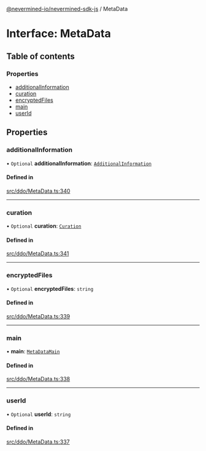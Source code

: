 [@nevermined-io/nevermined-sdk-js](../code-reference.md) / MetaData

# Interface: MetaData

## Table of contents

### Properties

- [additionalInformation](MetaData.md#additionalinformation)
- [curation](MetaData.md#curation)
- [encryptedFiles](MetaData.md#encryptedfiles)
- [main](MetaData.md#main)
- [userId](MetaData.md#userid)

## Properties

### additionalInformation

• `Optional` **additionalInformation**: [`AdditionalInformation`](AdditionalInformation.md)

#### Defined in

[src/ddo/MetaData.ts:340](https://github.com/nevermined-io/sdk-js/blob/55f88d2/src/ddo/MetaData.ts#L340)

---

### curation

• `Optional` **curation**: [`Curation`](Curation.md)

#### Defined in

[src/ddo/MetaData.ts:341](https://github.com/nevermined-io/sdk-js/blob/55f88d2/src/ddo/MetaData.ts#L341)

---

### encryptedFiles

• `Optional` **encryptedFiles**: `string`

#### Defined in

[src/ddo/MetaData.ts:339](https://github.com/nevermined-io/sdk-js/blob/55f88d2/src/ddo/MetaData.ts#L339)

---

### main

• **main**: [`MetaDataMain`](MetaDataMain.md)

#### Defined in

[src/ddo/MetaData.ts:338](https://github.com/nevermined-io/sdk-js/blob/55f88d2/src/ddo/MetaData.ts#L338)

---

### userId

• `Optional` **userId**: `string`

#### Defined in

[src/ddo/MetaData.ts:337](https://github.com/nevermined-io/sdk-js/blob/55f88d2/src/ddo/MetaData.ts#L337)
